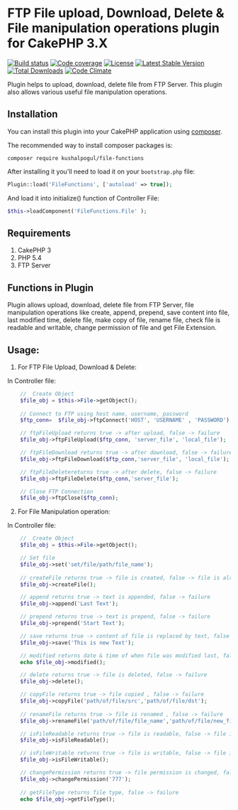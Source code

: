 FTP File upload, Download, Delete & File manipulation operations plugin for CakePHP 3.X
=======================================================================================

[![Build status](https://img.shields.io/travis/kushalpogul/file-functions.svg?style=flat-square)](https://travis-ci.org/kushalpogul/file-functions)
[![Code coverage](https://img.shields.io/coveralls/kushalpogul/file-functions.svg?style=flat-square)](https://coveralls.io/github/kushalpogul/file-functions)
[![License](https://img.shields.io/packagist/l/kushalpogul/file-functions.svg?style=flat-square)](https://github.com/kushalpogul/file-functions/blob/master/LICENSE)
[![Latest Stable Version](https://img.shields.io/github/release/kushalpogul/file-functions.svg?style=flat-square)](https://github.com/kushalpogul/file-functions/releases)
[![Total Downloads](https://img.shields.io/packagist/dt/kushalpogul/file-functions.svg?style=flat-square)](https://packagist.org/packages/kushalpogul/file-functions)
[![Code Climate](https://img.shields.io/codeclimate/github/kushalpogul/file-functions.svg?style=flat-square)](https://codeclimate.com/github/kushalpogul/file-functions)

Plugin helps to upload, download, delete file from FTP Server. This plugin also allows various useful file manipulation operations.

Installation
------------

You can install this plugin into your CakePHP application using [composer](http://getcomposer.org).

The recommended way to install composer packages is:

```
composer require kushalpogul/file-functions
```

After installing it you'll need to load it on your `bootstrap.php` file:

```php
Plugin::load('FileFunctions', ['autoload' => true]);
```

And load it into initialize() function of Controller File:

```php
$this->loadComponent('FileFunctions.File' );	
```

Requirements
-----

1) CakePHP 3
2) PHP 5.4
3) FTP Server


Functions in Plugin
--------------------

Plugin allows upload, download, delete file from FTP Server, file manipulation operations like create, append, prepend, save content into file, last modified time, delete file, make copy of file, rename file, check file is readable and writable, change permission of file and get File Extension.

Usage:
------

1) For FTP File Upload, Download & Delete:

In Controller file:	

```php
	//  Create Object 
	$file_obj = $this->File->getObject();       							
	
	// Connect to FTP using host name, username, password
	$ftp_conn=  $file_obj->ftpConnect('HOST', 'USERNAME' , 'PASSWORD');         

	// ftpFileUpload returns true -> after upload, false -> failure
	$file_obj->ftpFileUpload($ftp_conn, 'server_file', 'local_file');           

	// ftpFileDownload returns true -> after download, false -> failure
	$file_obj->ftpFileDownload($ftp_conn,'server_file', 'local_file');          

	// ftpFileDeletereturns true -> after delete, false -> failure
	$file_obj->ftpFileDelete($ftp_conn,'server_file');               	

	// Close FTP Connection
	$file_obj->ftpClose($ftp_conn);
```

2) For File Manipulation operation:

In Controller file:	

```php
	//  Create Object 
	$file_obj = $this->File->getObject();       

	// Set file
	$file_obj->set('set/file/path/file_name'); 
    
	// createFile returns true -> file is created, false -> file is already present
	$file_obj->createFile();                 

	// append returns true -> text is appended, false -> failure
	$file_obj->append('Last Text');          

	// prepend returns true -> text is prepend, false -> failure
	$file_obj->prepend('Start Text');        

	// save returns true -> content of file is replaced by text, false -> failure
	$file_obj->save('This is new Text');     

	// modified returns date & time of when file was modified last, false -> failure	
	echo $file_obj->modified();            

	// delete returns true -> file is deleted, false -> failure	
	$file_obj->delete();                   

	// copyFile returns true -> file copied , false -> failure	
	$file_obj->copyFile('path/of/file/src','path/of/file/dst');
	
	// renameFile returns true -> file is renamed , false -> failure	
	$file_obj->renameFile('path/of/file/file_name','path/of/file/new_filename');

	// isFileReadable returns true -> file is readable, false -> file is not readable	
	$file_obj->isFileReadable();          

	// isFileWritable returns true -> file is writable, false -> file is not writable
	$file_obj->isFileWritable();          

	// changePermission returns true -> file permission is changed, false -> failure     	
	$file_obj->changePermission('777'); 
	
	// getFileType returns file type, false -> failure	  	
	echo $file_obj->getFileType(); 
	
```

